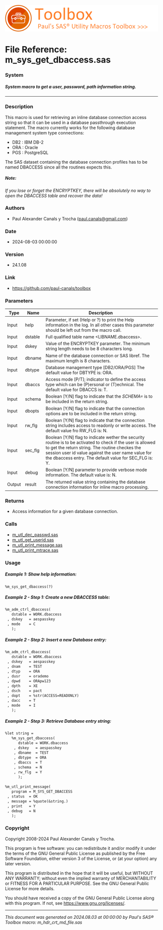 [![../../misc/images/doc_header.png](../../misc/images/doc_header.png)](#)
# 
# File Reference: m_sys_get_dbaccess.sas

### System

##### System macro to get a user, password, path information string.

***

### Description
This macro is used for retrieving an inline database connection access string so that it can be used in a database passthrough execution statement. The macro currently works for the following database management system type connections:

- DB2 : IBM DB-2
- ORA : Oracle
- PGS : PostgreSQL

 The SAS dataset containing the database connection profiles has to be named DBACCESS since all the routines expects this.



##### *Note:*
*If you lose or forget the ENCRYPTKEY, there will be absolutely no way to open the DBACCESS table and recover the data!*

### Authors
* Paul Alexander Canals y Trocha (paul.canals@gmail.com)

### Date
* 2024-08-03 00:00:00

### Version
* 24.1.08

### Link
* https://github.com/paul-canals/toolbox

### Parameters
| Type | Name | Description |
| ---- | ---- | ----------- |
| Input | help | Parameter, if set (Help or ?) to print the Help information in the log. In all other cases this parameter should be left out from the macro call. |
| Input | dstable | Full qualified table name <LIBNAME.dbaccess>. |
| Input | dskey | Value of the ENCRYPTKEY parameter. The minimum string length needs to be 8 characters long. |
| Input | dbname | Name of the database connection or SAS libref. The maximum length is 8 characters. |
| Input | dbtype | Database management type [DB2/ORA/PGS] The default value for DBTYPE is: ORA. |
| Input | dbaccs | Access mode [P/T]; indicator to define the access type which can be (P)ersonal or (T)echnical. The default value for DBACCS is: T. |
| Input | schema | Boolean [Y/N] flag to indicate that the _SCHEMA=_ is to be included in the return string. |
| Input | dbopts | Boolean [Y/N] flag to indicate that the connection options are to be included in the return string. |
| Input | rw_flg | Boolean [Y/N] flag to indicate that the connection string includes access to readonly or write access. The default value fro RW_FLG is: N. |
| Input | sec_flg | Boolean [Y/N] flag to indicate wether the security routine is to be activated to check if the user is allowed to get the return string. The routine checkes the session user id value against the user name value for the dbaccess entry. The default value for SEC_FLG is: Y. |
| Input | debug | Boolean [Y/N] parameter to provide verbose mode information. The default value is: N. |
| Output | result | The returned value string containing the database connection information for inline macro processing. |

### Returns
* Access information for a given database connection.

### Calls
* [m_utl_dec_passwd.sas](m_utl_dec_passwd.md)
* [m_utl_get_userid.sas](m_utl_get_userid.md)
* [m_utl_print_message.sas](m_utl_print_message.md)
* [m_utl_print_mtrace.sas](m_utl_print_mtrace.md)

### Usage

##### Example 1: Show help information:
```sas
%m_sys_get_dbaccess(?)
```

##### Example 2 - Step 1: Create a new DBACCESS table:
```sas
%m_adm_ctrl_dbaccess(
   dstable = WORK.dbaccess
 , dskey   = aespasskey
 , mode    = C
   );
```

##### Example 2 - Step 2: Insert a new Database entry:
```sas
%m_adm_ctrl_dbaccess(
   dstable = WORK.dbaccess
 , dskey   = aespasskey
 , dnam    = TEST
 , dtyp    = ORA
 , dusr    = orademo
 , dpwd    = ORApw123
 , dpth    = XE
 , dsch    = pact
 , dopt    = %str(ACCESS=READONLY)
 , dacc    = T
 , mode    = I
   );
```

##### Example 2 - Step 3: Retrieve Database entry string:
```sas
%let string =
   %m_sys_get_dbaccess(
      dstable = WORK.dbaccess
    , dskey   = aespasskey
    , dbname  = TEST
    , dbtype  = ORA
    , dbaccs  = T
    , schema  = N
    , rw_flg  = Y
      );

%m_utl_print_message(
   program = M_SYS_GET_DBACCESS
 , status  = OK
 , message = %quote(&string.)
 , print   = Y
 , debug   = N
   );
```

### Copyright
Copyright 2008-2024 Paul Alexander Canals y Trocha. 
 
This program is free software: you can redistribute it and/or modify 
it under the terms of the GNU General Public License as published by 
the Free Software Foundation, either version 3 of the License, or 
(at your option) any later version. 
 
This program is distributed in the hope that it will be useful, 
but WITHOUT ANY WARRANTY; without even the implied warranty of 
MERCHANTABILITY or FITNESS FOR A PARTICULAR PURPOSE. See the 
GNU General Public License for more details. 
 
You should have received a copy of the GNU General Public License 
along with this program. If not, see <https://www.gnu.org/licenses/>. 


***
*This document was generated on 2024.08.03 at 00:00:00 by Paul's SAS&reg; Toolbox macro: m_hdr_crt_md_file.sas*
